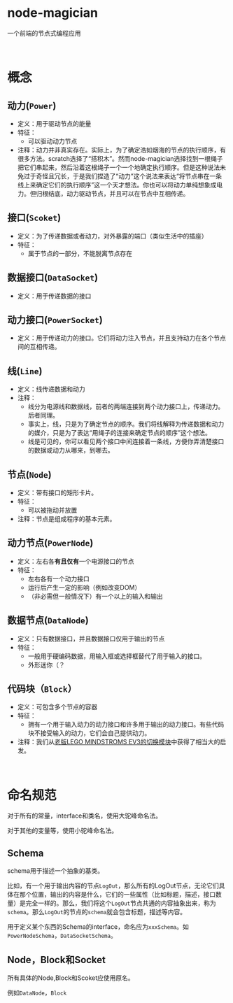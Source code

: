 # node-magician

一个前端的节点式编程应用

<!--这里也不知道写什么好-->
<br/>

# 概念

## 动力(`Power`)
- 定义：用于驱动节点的能量
- 特征：
    - 可以驱动动力节点
- 注释：动力并非真实存在。实际上，为了确定浩如烟海的节点的执行顺序，有很多方法。scratch选择了“搭积木”。然而node-magician选择找到一根绳子把它们串起来，然后沿着这根绳子一个一个地确定执行顺序。但是这种说法未免过于奇怪且冗长，于是我们捏造了“动力”这个说法来表达“将节点串在一条线上来确定它们的执行顺序”这一个天才想法。你也可以将动力单纯想象成电力。但归根结底，动力驱动节点，并且可以在节点中互相传递。

## 接口(`Scoket`)
- 定义：为了传递数据或者动力，对外暴露的端口（类似生活中的插座）
- 特征：
    - 属于节点的一部分，不能脱离节点存在

## 数据接口(`DataSocket`)
- 定义：用于传递数据的接口

## 动力接口(`PowerSocket`)
- 定义：用于传递动力的接口。它们将动力注入节点，并且支持动力在各个节点间的互相传递。

## 线(`Line`)
- 定义：线传递数据和动力
- 注释：
    - 线分为电源线和数据线，前者的两端连接到两个动力接口上，传递动力。后者同理。
    - 事实上，线，只是为了确定节点的顺序。我们将线解释为传递数据和动力的媒介，只是为了表达“用绳子的连接来确定节点的顺序”这个想法。
    - 线是可见的，你可以看见两个接口中间连接着一条线，方便你弄清楚接口的数据或动力从哪来，到哪去。

## 节点(`Node`)
- 定义：带有接口的矩形卡片。
- 特征：
    - 可以被拖动并放置
- 注释：节点是组成程序的基本元素。


## 动力节点(`PowerNode`)
- 定义：左右各**有且仅有**一个电源接口的节点
- 特征：
    - 左右各有一个动力接口
    - 运行后产生一定的影响（例如改变DOM）
    - （非必需但一般情况下）有一个以上的输入和输出

## 数据节点(`DataNode`)
- 定义：只有数据接口，并且数据接口仅用于输出的节点
- 特征：
    - 一般用于硬编码数据，用输入框或选择框替代了用于输入的接口。
    - 外形迷你（？

## 代码块（`Block`）
- 定义：可包含多个节点的容器
- 特征：
    - 拥有一个用于输入动力的动力接口和许多用于输出的动力接口。有些代码块不接受输入的动力，它们会自己提供动力。
- 注释：我们从[老版LEGO MINDSTROMS EV3的切换模块](https://ev3-help-online.api.education.lego.com/Education/zh-cn/page.html?Path=blocks%2FLEGO%2FCaseSelector.html)中获得了相当大的启发。

<br/>

# 命名规范

对于所有的常量，interface和类名，使用大驼峰命名法。

对于其他的变量等，使用小驼峰命名法。

## Schema

schema用于描述一个抽象的基类。

比如，有一个用于输出内容的节点`LogOut`，那么所有的LogOut节点，无论它们具体在那个位置，输出的内容是什么，它们的一些属性（比如标题，描述，接口数量）是完全一样的。那么，我们将这个`LogOut`节点共通的内容抽象出来，称为`schema`。那么`LogOut`的节点的`schema`就会包含标题，描述等内容。

用于定义某个东西的Schema的interface，命名应为`xxxSchema`。如`PowerNodeSchema`，`DataSocketSchema`。

## Node，Block和Socket

所有具体的Node,Block和Scoket应使用原名。

例如`DataNode`，`Block`